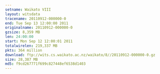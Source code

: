 ```yaml
---
setname: Waikato VIII
layout: witsdata
tracename: 20110912-000000-0
end: Tue Sep 13 12:00:00 2011
originalname: 20110912-000000-0
gzsize: 8,359 MB
len: 24:00:00
start: Mon Sep 12 12:00:01 2011
totalwirelen: 219,337 MB
pkts: 364 million
download: ftp://wits.cs.waikato.ac.nz/waikato/8//20110912-000000-0.gz
size: 28,387 MB
md5: f9cd267771f699c827448ef6538d1403
---
```

